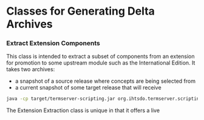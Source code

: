 Classes for Generating Delta Archives
=====================================


### Extract Extension Components

This class is intended to extract a subset of components from an extension for promotion to some upstream module such as the International Edition.  It takes two archives:
* a snapshot of a source release where concepts are being selected from
* a current snapshot of some target release that will receive 

```bash
java -cp target/termserver-scripting.jar org.ihtsdo.termserver.scripting.delta.ExtractExtensionComponents  -c uat-ims-ihtsdo=2Lx9UDGGHcaCFpZaXaCVbg00 -a tmorrison -d N -p TESTAUTUS1 -iR /Users/Peter/Google\ Drive/005_Ad_hoc_queries/038_US_concept_promotion/prod_rel_ids_all.txt -f /Users/Peter/Google\ Drive/005_Ad_hoc_queries/038_US_concept_promotion/us_nutrition_all.txt
```
The Extension Extraction class is unique in that it offers a live 